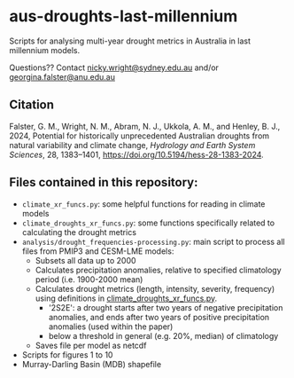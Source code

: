 # aus-droughts-last-millennium

Scripts for analysing multi-year drought metrics in Australia in last millennium models. 


Questions?? Contact <nicky.wright@sydney.edu.au> and/or <georgina.falster@anu.edu.au>

## Citation
Falster, G. M., Wright, N. M., Abram, N. J., Ukkola, A. M., and Henley, B. J., 2024, Potential for historically unprecedented Australian droughts from natural variability and climate change, *Hydrology and Earth System Sciences*, 28, 1383–1401, https://doi.org/10.5194/hess-28-1383-2024.


## Files contained in this repository:
- `climate_xr_funcs.py`: some helpful functions for reading in climate models
- `climate_droughts_xr_funcs.py`: some functions specifically related to calculating the drought metrics
- `analysis/drought_frequencies-processing.py`: main script to process all files from PMIP3 and CESM-LME models:
	- Subsets all data up to 2000
	- Calculates precipitation anomalies, relative to specified climatology period (i.e. 1900-2000 mean)
	- Calculates drought metrics (length, intensity, severity, frequency) using definitions in [climate_droughts_xr_funcs.py](climate_droughts_xr_funcs.py).
	  - '2S2E': a drought starts after two years of negative precipitation anomalies, and ends after two years of positive precipitation anomalies (used within the paper)
	  - below a threshold in general (e.g. 20%, median) of climatology
	- Saves file per model as netcdf
- Scripts for figures 1 to 10
- Murray-Darling Basin (MDB) shapefile


